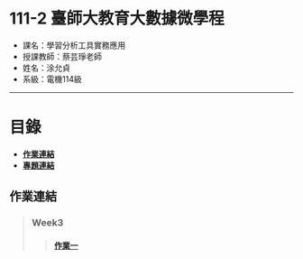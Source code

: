 # 111-2 臺師大教育大數據微學程
- 課名：學習分析工具實務應用
- 授課教師：蔡芸琤老師
- 姓名：涂允貞
- 系級：電機114級
***
# 目錄  

+ [**作業連結**]()
+ [**專題連結**]()

## 作業連結
> ### Week3
>> #### [作業一]()

